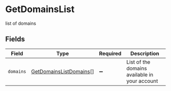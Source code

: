 # GetDomainsList

list of domains


## Fields

| Field                                                                   | Type                                                                    | Required                                                                | Description                                                             |
| ----------------------------------------------------------------------- | ----------------------------------------------------------------------- | ----------------------------------------------------------------------- | ----------------------------------------------------------------------- |
| `domains`                                                               | [GetDomainsListDomains](../../models/shared/getdomainslistdomains.md)[] | :heavy_minus_sign:                                                      | List of the domains available in your account                           |